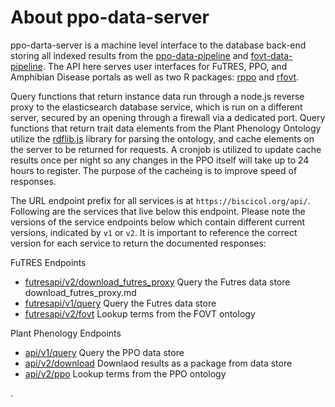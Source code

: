 # About ppo-data-server

ppo-darta-server is a machine level interface to the database back-end storing all indexed results
from the [ppo-data-pipeline](https://github.com/biocodellc/ppo-data-pipeline) and [fovt-data-pipeline](https://github.com/futres/fovt-data-pipeline).  The API here serves user interfaces for FuTRES, PPO, and Amphibian Disease portals as well as two R packages: [rppo](https://github.com/biocodellc/rppo) and [rfovt](https://github.com/futres/rfovt).

Query functions that return instance data run through a node.js reverse proxy to the elasticsearch database service, which is run
on a different server, secured by an opening through a firewall via a dedicated port.  Query functions that return trait data elements from the Plant Phenology Ontology utilize the [rdflib.js](https://github.com/linkeddata/rdflib.js/) library for parsing the ontology, and cache elements on the server to be returned for requests.  A cronjob is utilized to update cache results once per night so any changes in the PPO itself will take up to 24 hours to register.  The purpose of the cacheing is to improve speed of responses.

The URL endpoint prefix for all services is at `https://biscicol.org/api/`.  Following are the services that live below this endpoint.  Please note the versions of the service endpoints below which contain different current versions, indicated by `v1` or `v2`.  It is important to reference the correct version for each service to return the documented responses:

FuTRES Endpoints
  *  [futresapi/v2/download_futres_proxy](docs/download_futres_proxy.md) Query the Futres data store download_futres_proxy.md
  *  [futresapi/v1/query](docs/es_futres_proxy.md) Query the Futres data store 
  *  [futresapi/v2/fovt](docs/futres_ontology_proxy.md) Lookup terms from the FOVT ontology

Plant Phenology Endpoints
  *  [api/v1/query](docs/es_proxy.md) Query the PPO data store 
  *  [api/v2/download](docs/download_proxy.md) Downlaod results as a package from data store
  *  [api/v2/ppo](docs/ontology_proxy.md)  Lookup terms from the PPO ontology

.

